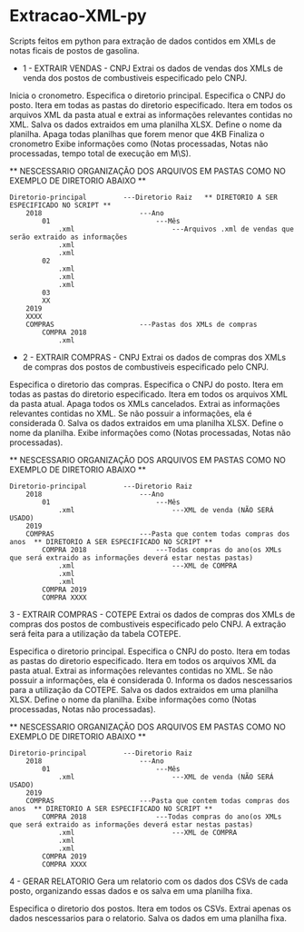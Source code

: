 # Extracao-XML-py
Scripts feitos em python para extração de dados contidos em XMLs de notas ficais de postos de gasolina.

* 1 - EXTRAIR VENDAS - CNPJ
Extrai os dados de vendas dos XMLs de venda dos postos de combustiveis especificado pelo CNPJ.

Inicia o cronometro.
Especifica o diretorio principal.
Especifica o CNPJ do posto.
Itera em todas as pastas do diretorio especificado.
Itera em todos os arquivos XML da pasta atual e extrai as informações relevantes contidas no XML.
Salva os dados extraidos em uma planilha XLSX.
Define o nome da planilha.
Apaga todas planilhas que forem menor que 4KB
Finaliza o cronometro
Exibe informações como (Notas processadas, Notas não processadas, tempo total de execução em M\S).

** NESCESSARIO ORGANIZAÇÃO DOS ARQUIVOS EM PASTAS COMO NO EXEMPLO DE DIRETORIO ABAIXO **

    Diretorio-principal         ---Diretorio Raiz   ** DIRETORIO A SER ESPECIFICADO NO SCRIPT **
        2018                        ---Ano
            01                          ---Mês
                .xml                        ---Arquivos .xml de vendas que serão extraido as informações
                .xml
                .xml
            02
                .xml
                .xml
                .xml
            03
            XX
        2019
        XXXX
        COMPRAS                     ---Pastas dos XMLs de compras
            COMPRA 2018
                .xml


* 2 - EXTRAIR COMPRAS - CNPJ
Extrai os dados de compras dos XMLs de compras dos postos de combustiveis especificado pelo CNPJ.

Especifica o diretorio das compras.
Especifica o CNPJ do posto.
Itera em todas as pastas do diretorio especificado.
Itera em todos os arquivos XML da pasta atual.
Apaga todos os XMLs cancelados.
Extrai as informações relevantes contidas no XML.
Se não possuir a informações, ela é considerada 0.
Salva os dados extraidos em uma planilha XLSX.
Define o nome da planilha.
Exibe informações como (Notas processadas, Notas não processadas).

** NESCESSARIO ORGANIZAÇÃO DOS ARQUIVOS EM PASTAS COMO NO EXEMPLO DE DIRETORIO ABAIXO **

    Diretorio-principal         ---Diretorio Raiz
        2018                        ---Ano
            01                          ---Mês
                .xml                        ---XML de venda (NÃO SERÁ USADO)
        2019
        COMPRAS                     ---Pasta que contem todas compras dos anos  ** DIRETORIO A SER ESPECIFICADO NO SCRIPT **
            COMPRA 2018                 ---Todas compras do ano(os XMLs que será extraido as informações deverá estar nestas pastas)
                .xml                        ---XML de COMPRA
                .xml
                .xml
            COMPRA 2019
            COMPRA XXXX

3 - EXTRAIR COMPRAS - COTEPE
Extrai os dados de compras dos XMLs de compras dos postos de combustiveis especificado pelo CNPJ. A extração será feita para a utilização da tabela COTEPE.

Especifica o diretorio principal.
Especifica o CNPJ do posto.
Itera em todas as pastas do diretorio especificado.
Itera em todos os arquivos XML da pasta atual.
Extrai as informações relevantes contidas no XML.
Se não possuir a informações, ela é considerada 0.
Informa os dados nescessarios para a utilização da COTEPE.
Salva os dados extraidos em uma planilha XLSX.
Define o nome da planilha.
Exibe informações como (Notas processadas, Notas não processadas).

** NESCESSARIO ORGANIZAÇÃO DOS ARQUIVOS EM PASTAS COMO NO EXEMPLO DE DIRETORIO ABAIXO **

    Diretorio-principal         ---Diretorio Raiz
        2018                        ---Ano
            01                          ---Mês
                .xml                        ---XML de venda (NÃO SERÁ USADO)
        2019
        COMPRAS                     ---Pasta que contem todas compras dos anos  ** DIRETORIO A SER ESPECIFICADO NO SCRIPT **
            COMPRA 2018                 ---Todas compras do ano(os XMLs que será extraido as informações deverá estar nestas pastas)
                .xml                        ---XML de COMPRA
                .xml
                .xml
            COMPRA 2019
            COMPRA XXXX

4 - GERAR RELATORIO
Gera um relatorio com os dados dos CSVs de cada posto, organizando essas dados e os salva em uma planilha fixa.

Especifica o diretorio dos postos.
Itera em todos os CSVs.
Extrai apenas os dados nescessarios para o relatorio.
Salva os dados em uma planilha fixa.
